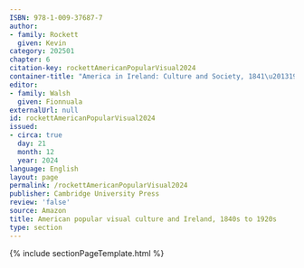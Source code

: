 ```yaml
---
ISBN: 978-1-009-37687-7
author:
- family: Rockett
  given: Kevin
category: 202501
chapter: 6
citation-key: rockettAmericanPopularVisual2024
container-title: "America in Ireland: Culture and Society, 1841\u20131925"
editor:
- family: Walsh
  given: Fionnuala
externalUrl: null
id: rockettAmericanPopularVisual2024
issued:
- circa: true
  day: 21
  month: 12
  year: 2024
language: English
layout: page
permalink: /rockettAmericanPopularVisual2024
publisher: Cambridge University Press
review: 'false'
source: Amazon
title: American popular visual culture and Ireland, 1840s to 1920s
type: section
---
```

{% include sectionPageTemplate.html %}